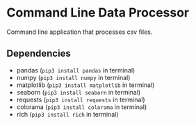 # Command Line Data Processor
Command line application that processes csv files.
## Dependencies
 - pandas (```pip3 install pandas``` in terminal)
 - numpy (```pip3 install numpy``` in terminal)
 - matplotlib (```pip3 install matplotlib``` in terminal)
 - seaborn (```pip3 install seaborn``` in terminal)
 - requests (```pip3 install requests``` in terminal)
 - colorama (```pip3 install colorama``` in terminal)
 - rich (```pip3 install rich``` in terminal)